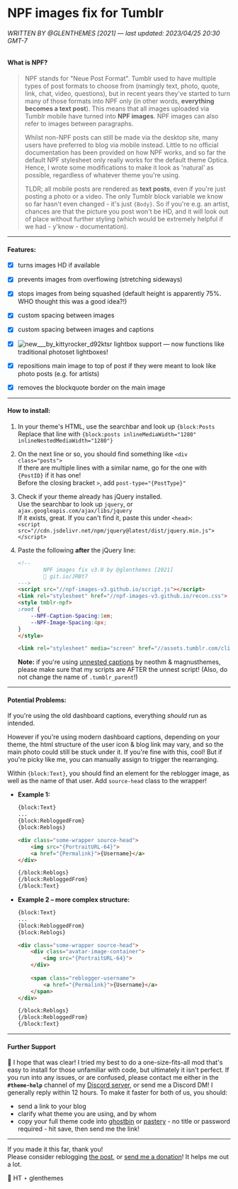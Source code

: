 # NPF images fix for Tumblr

###### WRITTEN BY @GLENTHEMES [2021] — last updated: 2023/04/25 20:30 GMT-7

#### What is NPF?
> NPF stands for "Neue Post Format". Tumblr used to have multiple types of post formats to choose from (namingly text, photo, quote, link, chat, video, questions), but in recent years they've started to turn many of those formats into NPF only (in other words, **everything becomes a text post**). This means that all images uploaded via Tumblr mobile have turned into **NPF images**. NPF images can also refer to images between paragraphs.
> 
> Whilst non-NPF posts can still be made via the desktop site, many users have preferred to blog via mobile instead. Little to no official documentation has been provided on how NPF works, and so far the default NPF stylesheet only really works for the default theme Optica. Hence, I wrote some modifications to make it look as 'natural' as possible, regardless of whatever theme you're using.
> 
> TLDR; all mobile posts are rendered as **text posts**, even if you're just posting a photo or a video. The only Tumblr block variable we know so far hasn't even changed - it's just `{Body}`. So if you're e.g. an artist, chances are that the picture you post won't be HD, and it will look out of place without further styling (which would be extremely helpful if we had - y'know - documentation).

---

#### Features:
- [x] turns images HD if available
- [x] prevents images from overflowing (stretching sideways)
- [x] stops images from being squashed (default height is apparently 75%. WHO thought this was a good idea?!)
- [x] custom spacing between images
- [x] custom spacing between images and captions
- [x] ![new___by_kittyrocker_d92ktsr](https://user-images.githubusercontent.com/88550643/233545907-ff557354-f080-4040-adf0-f3ffe7fce86c.gif) lightbox support &mdash; now functions like traditional photoset lightboxes!

- [x] repositions main image to top of post if they were meant to look like photo posts (e.g. for artists)
- [x] removes the blockquote border on the main image

---

#### How to install:
1.  In your theme's HTML, use the searchbar and look up `{block:Posts`   
    Replace that line with `{block:posts inlineMediaWidth="1280" inlineNestedMediaWidth="1280"}`

2.  On the next line or so, you should find something like `<div class="posts">`  
    If there are multiple lines with a similar name, go for the one with `{PostID}` if it has one!  
    Before the closing bracket `>`, add `post-type="{PostType}"`  

3.  Check if your theme already has jQuery installed.  
    Use the searchbar to look up `jquery`, or `ajax.googleapis.com/ajax/libs/jquery`  
    If it exists, great. If you can't find it, paste this under `<head>`:  
    `<script src="//cdn.jsdelivr.net/npm/jquery@latest/dist/jquery.min.js"></script>`

4.  Paste the following **after** the jQuery line:  
    ```html
    <!--
            NPF images fix v3.0 by @glenthemes [2021]
            💌 git.io/JRBt7
    --->
    <script src="//npf-images-v3.github.io/script.js"></script>
    <link rel="stylesheet" href="//npf-images-v3.github.io/recon.css">
    <style tmblr-npf>
    :root {
        --NPF-Caption-Spacing:1em;
        --NPF-Image-Spacing:4px;
    }
    </style>

    <link rel="stylesheet" media="screen" href="//assets.tumblr.com/client/prod/standalone/blog-network-npf/index.build.css">
    ```
    **Note:** if you're using [unnested captions](https://codepen.io/neothm/pen/PzVjRy) by neothm & magnusthemes, please make sure that my scripts are AFTER the unnest script! (Also, do not change the name of `.tumblr_parent`!)
    
---
    
#### Potential Problems:
If you're using the old dashboard captions, everything *should* run as intended.  
  
However if you're using modern dashboard captions, depending on your theme, the html structure of the user icon & blog link may vary, and so the main photo could still be stuck under it. If you're fine with this, cool! But if you're picky like me, you can manually assign to trigger the rearranging.  

Within `{block:Text}`, you should find an element for the reblogger image, as well as the name of that user. Add `source-head` class to the wrapper!  

*   **Example 1:**
    ```html
    {block:Text}
    ...
    {block:RebloggedFrom}
    {block:Reblogs}
    
    <div class="some-wrapper source-head">
        <img src="{PortraitURL-64}">
        <a href="{Permalink}">{Username}</a>
    </div>
    
    {/block:Reblogs}
    {/block:RebloggedFrom}
    {/block:Text}
    ```
*   **Example 2 – more complex structure:**
    ```html
    {block:Text}
    ...
    {block:RebloggedFrom}
    {block:Reblogs}
    
    <div class="some-wrapper source-head">
        <div class="avatar-image-container">
            <img src="{PortraitURL-64}">
        </div>
        
        <span class="reblogger-username">
            <a href="{Permalink}">{Username}</a>
        </span>
    </div>
    
    {/block:Reblogs}
    {/block:RebloggedFrom}
    {/block:Text}
    ```
---
#### Further Support
💌 I hope that was clear! I tried my best to do a one-size-fits-all mod that's easy to install for those unfamiliar with code, but ultimately it isn't perfect. If you run into any issues, or are confused, please contact me either in the **`#theme-help`** channel of my [Discord server](https://discord.gg/RcMKnwz), or send me a Discord DM! I generally reply within 12 hours. To make it faster for both of us, you should:
* send a link to your blog
* clarify what theme you are using, and by whom
* copy your full theme code into [ghostbin](https://paste.bingner.com/) or [pastery](https://pastery.net) - no title or password required - hit save, then send me the link!

---

If you made it this far, thank you!  
Please consider reblogging [the post](https://glenthemes.tumblr.com/post/659034084446748672/npf-images-v3), or [send me a donation](https://ko-fi.com/glenthemes)! It helps me out a lot.  

🌟 HT ⋆ glenthemes
